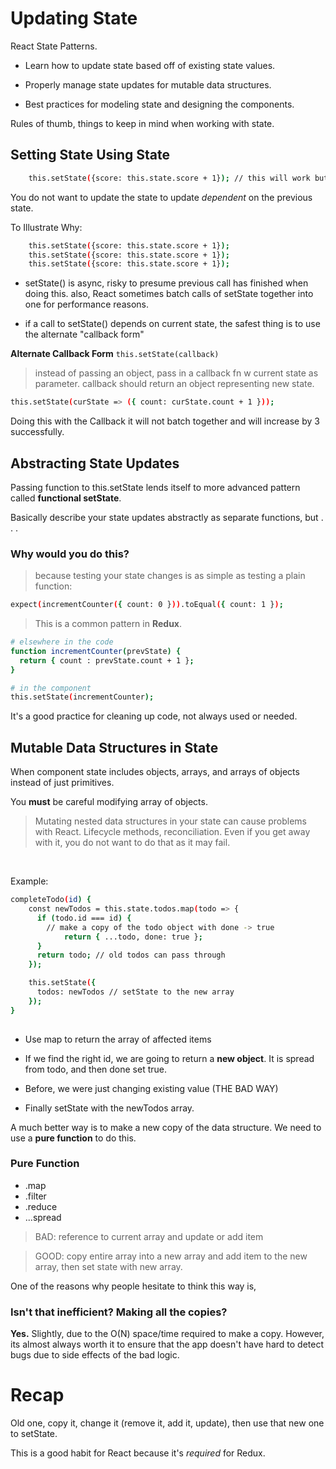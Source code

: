 # Updating State

React State Patterns.

* Learn how to update state based off of existing state values.

* Properly manage state updates for mutable data structures.

* Best practices for modeling state and designing the components.

Rules of thumb, things to keep in mind when working with state.

## Setting State Using State

```bash
	this.setState({score: this.state.score + 1}); // this will work but is a bad idea
```

You do not want to update the state to update *dependent* on the previous state.

To Illustrate Why:

```bash
	this.setState({score: this.state.score + 1});
	this.setState({score: this.state.score + 1}); 
	this.setState({score: this.state.score + 1});
```
* setState() is async, risky to presume previous call has finished when doing this. also, React sometimes batch calls of setState together into one for performance reasons.

* if a call to setState() depends on current state, the safest thing is to use the alternate "callback form"

**Alternate Callback Form** `this.setState(callback)`

> instead of passing an object, pass in a callback fn w current state as parameter. callback should return an object representing new state.

```bash
this.setState(curState => ({ count: curState.count + 1 }));
```
Doing this with the Callback it will not batch together and will increase by 3 successfully.

## Abstracting State Updates

Passing function to this.setState lends itself to more advanced pattern called **functional setState**.

Basically describe your state updates abstractly as separate functions, but . . .

### Why would you do this?

> because testing your state changes is as simple as testing a plain function:
```bash
expect(incrementCounter({ count: 0 })).toEqual({ count: 1 });
```
> This is a common pattern in **Redux**.

```bash
# elsewhere in the code
function incrementCounter(prevState) {
  return { count : prevState.count + 1 };
}

# in the component
this.setState(incrementCounter);
```
It's a good practice for cleaning up code, not always used or needed.

## Mutable Data Structures in State

When component state includes objects, arrays, and arrays of objects instead of just primitives.

You **must** be careful modifying array of objects.

> Mutating nested data structures in your state can cause problems with React. Lifecycle methods, reconciliation. Even if you get away with it, you do not want to do that as it may fail.
<br>

Example:

```bash
completeTodo(id) {
	const newTodos = this.state.todos.map(todo => {
  	  if (todo.id === id) {
	    // make a copy of the todo object with done -> true
    	    return { ...todo, done: true };
  	  }
  	  return todo; // old todos can pass through
	});

	this.setState({
	  todos: newTodos // setState to the new array
	});
}
 
```
* Use map to return the array of affected items

* If we find the right id, we are going to return a **new object**. It is spread from todo, and then done set true.

* Before, we were just changing existing value (THE BAD WAY)

* Finally setState with the newTodos array.

A much better way is to make a new copy of the data structure. We need to use a **pure function** to do this.

### Pure Function

* .map
* .filter
* .reduce
* ...spread

> BAD: reference to current array and update or add item

> GOOD: copy entire array into a new array and add item to the new array, then set state with new array.

One of the reasons why people hesitate to think this way is,

### Isn't that inefficient? Making all the copies?

**Yes.** Slightly, due to the O(N) space/time required to make a copy. However, its almost always worth it to ensure that the app doesn't have hard to detect bugs due to side effects of the bad logic.

# Recap

Old one, copy it, change it (remove it, add it, update), then use that new one to setState. 

This is a good habit for React because it's *required* for Redux.














